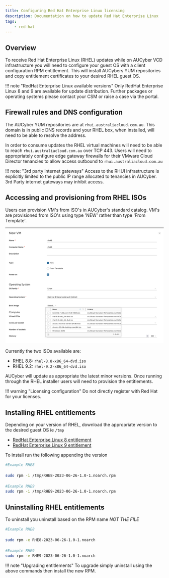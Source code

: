 ```yaml
---
title: Configuring Red Hat Enterprise Linux licensing 
description: Documentation on how to update Red Hat Enterprise Linux
tags:
    - red-hat
---
```


## Overview  

To receive Red Hat Enterprise Linux (RHEL) updates while on AUCyber VCD infrastructure you will need to configure your guest OS with a client configuration RPM entitlement.
This will install AUCybers YUM repositories and copy entitlement certificates to your desired RHEL guest OS.  

!!! note "RedHat Enterprise Linux available versions"
    Only RedHat Enterprise Linux 8 and 9 are available for update distribution. Further packages or operating systems please contact your CSM or raise a case via the portal.

## Firewall rules and DNS configuration
The AUCyber YUM repositories are at `rhui.australiacloud.com.au`. This domain is in public DNS records and your RHEL box, when installed, will need to be able to resolve the address.

In order to consume updates the RHEL virtual machines will need to be able to reach `rhui.australiacloud.com.au` over TCP 443.
Users will need to appropriately configure edge gateway firewalls for their VMware Cloud Director tenancies to allow access outbound to `rhui.australiacloud.com.au`

!!! note: "3rd party internet gateways"
    Access to the RHUI infrastructure is explicitly limited to the public IP range allocated to tenancies in AUCyber.
    3rd Party internet gateways may inhibit access.


## Accessing and provisioning from RHEL ISOs

Users can provision VM's from ISO's in AUCyber's standard catalog.
VM's are provisioned from ISO's using type 'NEW' rather than type 'From Template'.


![Provision a VM from ISO](assets/new_vm_from_iso.png)

Currently the two ISOs available are:

- RHEL 8.8: `rhel-8.8-x86_64-dvd.iso`
- RHEL 9.2: `rhel-9.2-x86_64-dvd.iso`

AUCyber will update as appropriate the latest minor versions. Once running through the RHEL installer users will need to provision the entitlements.

!!! warning "Licensing configuration"
    Do not directly register with Red Hat for your licenses.


## Installing RHEL entitlements

Depending on your version of RHEL, download the appropriate version to the desired guest OS ie `/tmp`  

- [RedHat Enterprise Linux 8 entitlement](./assets/RHE8-2023-06-26-1.0-1.noarch.rpm)
- [RedHat Enterprise Linux 9 entitlement](./assets/RHE9-2023-06-26-1.0-1.noarch.rpm)

To install run the following appending the version

```bash
#Example RHE8

sudo rpm -i /tmp/RHE8-2023-06-26-1.0-1.noarch.rpm

#Example RHE9
sudo rpm -i /tmp/RHE9-2023-06-26-1.0-1.noarch.rpm

```

## Uninstalling RHEL entitlements

To uninstall you uninstall based on the RPM name *NOT THE FILE*

```bash
#Example RHE8

sudo rpm -e RHE8-2023-06-26-1.0-1.noarch

#Example RHE9
sudo rpm -e RHE9-2023-06-26-1.0-1.noarch

```

!!! note "Upgrading entitlements"
    To upgrade simply uninstall using the above commands then install the new RPM.